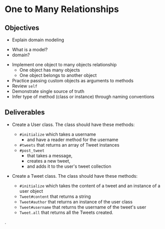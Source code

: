 # One to Many Relationships

## Objectives

* Explain domain modeling
 - What is a model?
 - domain?

* Implement one object to many objects relationship
  * One object has many objects
  * One object belongs to another object
* Practice passing custom objects as arguments to methods
* Review `self`
* Demonstrate single source of truth
* Infer type of method (class or instance) through naming conventions

## Deliverables

* Create a User class. The class should have these methods:
  * `#initialize` which takes a username
    * and have a reader method for the username
  * `#tweets` that returns an array of Tweet instances
  * `#post_tweet`
      * that takes a message,
      * creates a new tweet,
      * and adds it to the user's tweet collection

* Create a Tweet class. The class should have these methods:
  * `#initialize` which takes the content of a tweet and an instance of a user object
  * `Tweet#content` that returns a string
  * `Tweet#author` that returns an instance of the user class
  * `Tweet#username` that returns the username of the tweet's user
  * `Tweet.all` that returns all the Tweets created.
















.
